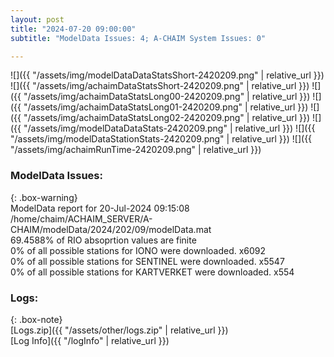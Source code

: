 ```yaml
---
layout: post
title: "2024-07-20 09:00:00"
subtitle: "ModelData Issues: 4; A-CHAIM System Issues: 0"

---
```


![]({{ "/assets/img/modelDataDataStatsShort-2420209.png" | relative_url }})
![]({{ "/assets/img/achaimDataStatsShort-2420209.png" | relative_url }})
![]({{ "/assets/img/achaimDataStatsLong00-2420209.png" | relative_url }})
![]({{ "/assets/img/achaimDataStatsLong01-2420209.png" | relative_url }})
![]({{ "/assets/img/achaimDataStatsLong02-2420209.png" | relative_url }})
![]({{ "/assets/img/modelDataDataStats-2420209.png" | relative_url }})
![]({{ "/assets/img/modelDataStationStats-2420209.png" | relative_url }})
![]({{ "/assets/img/achaimRunTime-2420209.png" | relative_url }})


### ModelData Issues:  
  
{: .box-warning}  
 ModelData report for 20-Jul-2024 09:15:08   
 /home/chaim/ACHAIM_SERVER/A-CHAIM/modelData/2024/202/09/modelData.mat   
 69.4588% of RIO absoprtion values are finite   
 0% of all possible stations for IONO were downloaded. x6092   
 0% of all possible stations for SENTINEL were downloaded. x5547   
 0% of all possible stations for KARTVERKET were downloaded. x554   
  


### Logs:  
  
{: .box-note}  
[Logs.zip]({{ "/assets/other/logs.zip" | relative_url }})  
[Log Info]({{ "/logInfo" | relative_url }})  
